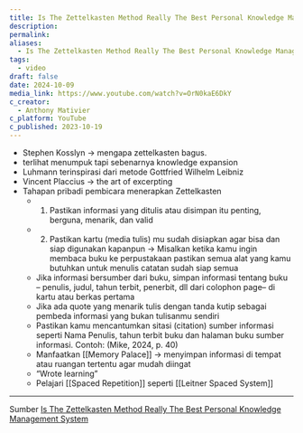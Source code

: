 ```yaml
---
title: Is The Zettelkasten Method Really The Best Personal Knowledge Management System
description: 
permalink: 
aliases:
  - Is The Zettelkasten Method Really The Best Personal Knowledge Management System
tags:
  - video
draft: false
date: 2024-10-09
media_link: https://www.youtube.com/watch?v=OrN0kaE6DkY
c_creator:
  - Anthony Mativier
c_platform: YouTube
c_published: 2023-10-19
---
```

- Stephen Kosslyn → mengapa zettelkasten bagus.
- terlihat menumpuk tapi sebenarnya knowledge expansion
-  Luhmann terinspirasi dari metode Gottfried Wilhelm Leibniz
- Vincent Placcius → the art of excerpting
- Tahapan pribadi pembicara menerapkan Zettelkasten
	- 1. Pastikan informasi yang ditulis atau disimpan itu penting, berguna, menarik, dan valid
	- 2. Pastikan kartu (media tulis) mu sudah disiapkan agar bisa dan siap digunakan kapanpun → Misalkan ketika kamu ingin membaca buku ke perpustakaan pastikan semua alat yang kamu butuhkan untuk menulis catatan sudah siap semua
	- Jika informasi bersumber dari buku, simpan informasi tentang buku – penulis, judul, tahun terbit, penerbit, dll dari colophon page– di kartu atau berkas pertama 
	- Jika ada quote yang menarik tulis dengan tanda kutip sebagai pembeda informasi yang bukan tulisanmu sendiri
	- Pastikan kamu mencantumkan sitasi (citation) sumber informasi seperti Nama Penulis, tahun terbit buku dan halaman buku sumber informasi. Contoh: (Mike, 2024, p. 40)
	- Manfaatkan [[Memory Palace]] → menyimpan informasi di tempat atau ruangan tertentu agar mudah diingat
	- “Wrote learning”
	- Pelajari [[Spaced Repetition]] seperti [[Leitner Spaced System]]




---
Sumber [Is The Zettelkasten Method Really The Best Personal Knowledge Management System](https://www.youtube.com/watch?v=OrN0kaE6DkY)